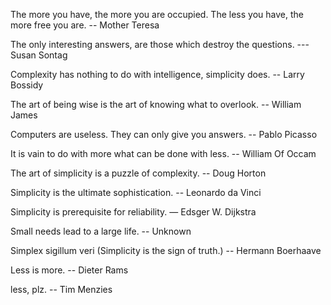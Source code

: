 
The more you have, the more you are occupied. The less you have, the more free you are.
-- Mother Teresa

The only interesting answers, are those which destroy the questions.
--- Susan Sontag

Complexity has nothing to do with intelligence, simplicity does.
-- Larry Bossidy

The art of being wise is the art of knowing what to overlook.
-- William James

Computers are useless. They can only give you answers.
-- Pablo Picasso

It is vain to do with more what can be done with less.
-- William Of Occam

The art of simplicity is a puzzle of complexity.
-- Doug Horton

Simplicity is the ultimate sophistication.
-- Leonardo da Vinci

Simplicity is prerequisite for reliability.
— Edsger W. Dijkstra

Small needs lead to a large life.
-- Unknown

Simplex sigillum veri
(Simplicity is the sign of truth.)
-- Hermann Boerhaave

Less is more.
-- Dieter Rams

less, plz.
-- Tim Menzies
